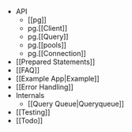 * API
    * [[pg]]
    * pg.[[Client]]
    * pg.[[Query]]
    * pg.[[pools]]
    * pg.[[Connection]]
* [[Prepared Statements]]
* [[FAQ]]
* [[Example App|Example]]
* [[Error Handling]]
* Internals
  * [[Query Queue|Queryqueue]]
* [[Testing]]
* [[Todo]]